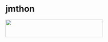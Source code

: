 # jmthon

<p align="left"><a href="https://heroku.com/deploy?template=https://github.com/DulseCA6/mus1"> <img src="https://img.shields.io/badge/Deploy%20To%20Heroku-purple?style=for-the-badge&logo=heroku" width="320" height="58.45"/></a></p>

